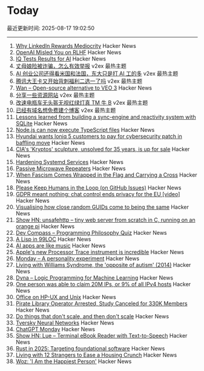 # Today

最近更新时间: 2025-08-17 19:02:50

--- 
1. [Why LinkedIn Rewards Mediocrity](https://www.elliotcsmith.com/linkedin-toxic-mediocrity/) Hacker News
2. [OpenAI Misled You on RLHF](https://aerial-toothpaste-34a.notion.site/How-OpenAI-Misled-You-on-RLHF-1f83f742d9dd80a68129d06503464aff) Hacker News
3. [IQ Tests Results for AI](https://www.trackingai.org/home) Hacker News
4. [丈母娘险被诈骗，怎么有效举报](https://www.v2ex.com/t/1152978) v2ex 最热主题
5. [AI 创业公司还得看米国和法国，东大只是打 AI 工的多](https://www.v2ex.com/t/1152951) v2ex 最热主题
6. [腾讯大王卡又开始背刺福利二选一了吗](https://www.v2ex.com/t/1152928) v2ex 最热主题
7. [Wan – Open-source alternative to VEO 3](https://github.com/Wan-Video/Wan2.2) Hacker News
8. [分享一些资源网站](https://www.v2ex.com/t/1152949) v2ex 最热主题
9. [改速电瓶车无头盔无视红绿灯真 TM 牛 B](https://www.v2ex.com/t/1152944) v2ex 最热主题
10. [已经有域名想免费建个博客](https://www.v2ex.com/t/1152920) v2ex 最热主题
11. [Lessons learned from building a sync-engine and reactivity system with SQLite](https://www.finkelstein.fr/sqlite-sync-engine-with-reactivity) Hacker News
12. [Node.js can now execute TypeScript files](https://nodejs.org/en/blog/release/v22.18.0) Hacker News
13. [Hyundai wants loniq 5 customers to pay for cybersecurity patch in baffling move](https://www.neowin.net/news/hyundai-wants-ioniq-5-customers-to-pay-for-cybersecurity-patch-in-baffling-move/) Hacker News
14. [CIA's 'Kryptos' sculpture, unsolved for 35 years, is up for sale](https://www.washingtonpost.com/entertainment/art/2025/08/14/kryptos-code-k4-solution-jim-sanborn-auction) Hacker News
15. [Hardening Systemd Services](https://us.jlcarveth.dev/post/hardening-systemd.md) Hacker News
16. [Passive Microwave Repeaters](https://computer.rip/2025-08-16-passive-microwave-repeaters.html) Hacker News
17. [When Fascism Comes Wrapped in the Flag and Carrying a Cross](https://wisewolfmedia.substack.com/p/it-cant-happen-here-sinclair-lewis) Hacker News
18. [Please Keep Humans in the Loop (on GitHub Issues)](https://github.com/microsoft/vscode/issues/261976) Hacker News
19. [GDPR meant nothing: chat control ends privacy for the EU [video]](https://www.youtube.com/watch?v=3NyUgv6dpJc) Hacker News
20. [Visualising how close random GUIDs come to being the same](https://www.guidsmash.com) Hacker News
21. [Show HN: unsafehttp – tiny web server from scratch in C, running on an orange pi](http://unsafehttp.benren.au) Hacker News
22. [Dev Compass – Programming Philosophy Quiz](https://treeform.github.io/devcompas/) Hacker News
23. [A Lisp in 99LOC](https://github.com/Robert-van-Engelen/tinylisp) Hacker News
24. [AI apps are like music](https://aimode.substack.com/p/ai-apps-are-like-music) Hacker News
25. [Apple's new Processor Trace instrument is incredible](https://victorwynne.com/processor-trace-instrument/) Hacker News
26. [Monday – A personality experiment](https://chatgpt.com/g/g-67ec3b78892481918c89067962526695-monday) Hacker News
27. [Living with Williams Syndrome, the 'opposite of autism' (2014)](https://www.bbc.com/news/health-26888280) Hacker News
28. [Dyna – Logic Programming for Machine Learning](https://dyna.org/) Hacker News
29. [One person was able to claim 20M IPs, or 9% of all IPv4 hosts](https://lists.nanog.org/archives/list/nanog@lists.nanog.org/thread/MMCCEQKA4UPGGWFWEBWLYKHTYCAOQIZS/#MMCCEQKA4UPGGWFWEBWLYKHTYCAOQIZS) Hacker News
30. [Office on HP-UX and Unix](https://www.openpa.net/hp-ux_office.html) Hacker News
31. [Pirate Library Operator Arrested, Study Canceled for 330K Members](https://torrentfreak.com/pirate-library-operator-arrested-study-canceled-for-330k-members-250814/) Hacker News
32. [Do things that don't scale, and then don't scale](https://derwiki.medium.com/do-things-that-dont-scale-and-then-don-t-scale-9fd2cd7e2156) Hacker News
33. [Tversky Neural Networks](https://gonzoml.substack.com/p/tversky-neural-networks) Hacker News
34. [ChatGPT Monday](https://chatgpt.com/g/g-67ec3b78892481918c89067962526695-monday) Hacker News
35. [Show HN: Lue – Terminal eBook Reader with Text-to-Speech](https://github.com/superstarryeyes/lue) Hacker News
36. [Rust in 2025: Targeting foundational software](https://smallcultfollowing.com/babysteps/blog/2025/03/10/rust-2025-intro/) Hacker News
37. [Living with 12 Strangers to Ease a Housing Crunch](http://www.bloomberg.com/news/articles/2025-08-15/cohousing-in-europe-is-helping-ease-the-housing-crunch) Hacker News
38. [Woz: 'I Am the Happiest Person'](https://daringfireball.net/linked/2025/08/15/woz-on-slashdot) Hacker News
